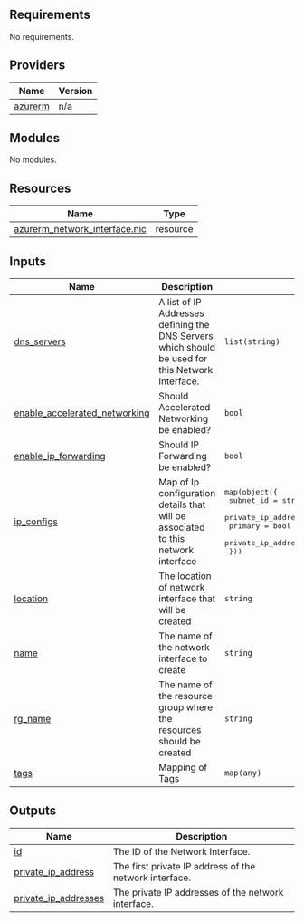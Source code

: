 ## Requirements

No requirements.

## Providers

| Name | Version |
|------|---------|
| <a name="provider_azurerm"></a> [azurerm](#provider\_azurerm) | n/a |

## Modules

No modules.

## Resources

| Name | Type |
|------|------|
| [azurerm_network_interface.nic](https://registry.terraform.io/providers/hashicorp/azurerm/latest/docs/resources/network_interface) | resource |

## Inputs

| Name | Description | Type | Default | Required |
|------|-------------|------|---------|:--------:|
| <a name="input_dns_servers"></a> [dns\_servers](#input\_dns\_servers) | A list of IP Addresses defining the DNS Servers which should be used for this Network Interface. | `list(string)` | `null` | no |
| <a name="input_enable_accelerated_networking"></a> [enable\_accelerated\_networking](#input\_enable\_accelerated\_networking) | Should Accelerated Networking be enabled? | `bool` | `false` | no |
| <a name="input_enable_ip_forwarding"></a> [enable\_ip\_forwarding](#input\_enable\_ip\_forwarding) | Should IP Forwarding be enabled? | `bool` | `false` | no |
| <a name="input_ip_configs"></a> [ip\_configs](#input\_ip\_configs) | Map of Ip configuration details that will be associated to this network interface | <pre>map(object({<br>    subnet_id                     = string<br>    private_ip_address_allocation = string<br>    primary                       = bool<br>    private_ip_address            = string<br>  }))</pre> | n/a | yes |
| <a name="input_location"></a> [location](#input\_location) | The location of network interface that will be created | `string` | `"eastus"` | no |
| <a name="input_name"></a> [name](#input\_name) | The name of the network interface to create | `string` | n/a | yes |
| <a name="input_rg_name"></a> [rg\_name](#input\_rg\_name) | The name of the resource group where the resources should be created | `string` | n/a | yes |
| <a name="input_tags"></a> [tags](#input\_tags) | Mapping of Tags | `map(any)` | n/a | yes |

## Outputs

| Name | Description |
|------|-------------|
| <a name="output_id"></a> [id](#output\_id) | The ID of the Network Interface. |
| <a name="output_private_ip_address"></a> [private\_ip\_address](#output\_private\_ip\_address) | The first private IP address of the network interface. |
| <a name="output_private_ip_addresses"></a> [private\_ip\_addresses](#output\_private\_ip\_addresses) | The private IP addresses of the network interface. |

